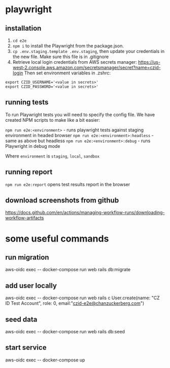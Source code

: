# playwright
## installation
1. `cd e2e`
2. `npm i` to install the Playwright from the package.json.
3. `cp .env.staging.template .env.staging`, then update your credentials in the new file. Make sure this file is in .gitignore
4. Retrieve local login credentials from AWS secrets manager: https://us-west-2.console.aws.amazon.com/secretsmanager/secret?name=czid-login
Then set environment variables in .zshrc:
```
export CZID_USERNAME='<value in secrets>'
export CZID_PASSWORD='<value in secrets>'
```

## running tests
To run Playwright tests you will need to specify the config file. We have created NPM scripts to make like a bit easier:

`npm run e2e:<environment>` - runs playwright tests against staging environment in headed browser
`npm run e2e:<environment>:headless` - same as above but headless
`npm run e2e:<environment>:debug` - runs Playwright in debug mode

Where `environment` is `staging`, `local`, `sandbox`

## running report
`npm run e2e:report` opens test results report in the browser

## download screenshots from github
https://docs.github.com/en/actions/managing-workflow-runs/downloading-workflow-artifacts

# some useful commands
## run migration
aws-oidc exec -- docker-compose run web rails db:migrate
## add user locally
aws-oidc exec -- docker-compose run web rails c
User.create(name: "CZ ID Test Account", role: 0, email:"czid-e2e@chanzuckerberg.com")
## seed data
aws-oidc exec -- docker-compose run web rails db:seed
## start service
aws-oidc exec -- docker-compose  up

